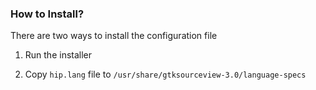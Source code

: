 ### How to Install? ###
There are two ways to install the configuration file

1. Run the installer

2. Copy ```hip.lang``` file to ```/usr/share/gtksourceview-3.0/language-specs```
